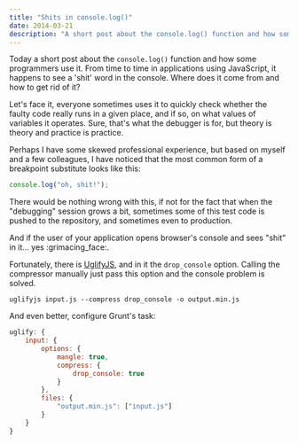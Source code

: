 ```yaml
---
title: "Shits in console.log()"
date: 2014-03-21
description: "A short post about the console.log() function and how some programmers use it."
---
```


Today a short post about the `console.log()` function and how some programmers use it. From time to time in applications using JavaScript, it happens to see a 'shit' word in the console. Where does it come from and how to get rid of it?

Let's face it, everyone sometimes uses it to quickly check whether the faulty code really runs in a given place, and if so, on what values of variables it operates. Sure, that's what the debugger is for, but theory is theory and practice is practice.

Perhaps I have some skewed professional experience, but based on myself and a few colleagues, I have noticed that the most common form of a breakpoint substitute looks like this:

```JavaScript
console.log("oh, shit!");
```

There would be nothing wrong with this, if not for the fact that when the "debugging" session grows a bit, sometimes some of this test code is pushed to the repository, and sometimes even to production.

And if the user of your application opens browser's console and sees "shit" in it... yes :grimacing_face:.

Fortunately, there is [UglifyJS](https://www.npmjs.com/package/uglify-js), and in it the `drop_console` option. Calling the compressor manually just pass this option and the console problem is solved.

```
uglifyjs input.js --compress drop_console -o output.min.js
```

And even better, configure Grunt's task:

```JavaScript
uglify: {
    input: {
        options: {
            mangle: true,
            compress: {
                drop_console: true
            }
        },
        files: {
            "output.min.js": ["input.js"]
        }
    }
}
```

